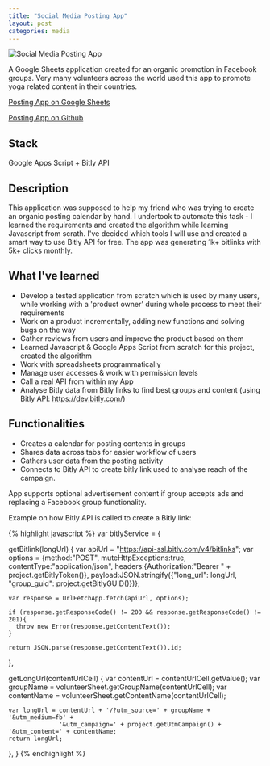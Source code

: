 ```yaml
---
title: "Social Media Posting App"
layout: post
categories: media
---
```


![Social Media Posting App](/assets/posting-app-thumbnail.JPG)

A Google Sheets application created for an organic promotion in Facebook groups. Very many volunteers across the world used this app to promote yoga related content in their countries.

[Posting App on Google Sheets][posting-app]

[Posting App on Github][github]


## Stack

Google Apps Script + Bitly API

## Description

This application was supposed to help my friend who was trying to create an organic posting calendar by hand. I undertook to automate this task - I learned the requirements and created the algorithm while learning Javascript from scrath. I've decided which tools I will use and created a smart way to use Bitly API for free. The app was generating 1k+ bitlinks with 5k+ clicks monthly.

## What I've learned

- Develop a tested application from scratch which is used by many users, while working with a 'product owner' during whole process to meet their requirements
- Work on a product incrementally, adding new functions and solving bugs on the way
- Gather reviews from users and improve the product based on them
- Learned Javascript & Google Apps Script from scratch for this project, created the algorithm
- Work with spreadsheets programmatically
- Manage user accesses & work with permission levels
- Call a real API from within my App
- Analyse Bitly data from Bitly links to find best groups and content (using Bitly API: https://dev.bitly.com/)


## Functionalities
- Creates a calendar for posting contents in groups
- Shares data across tabs for easier workflow of users
- Gathers user data from the posting activity
- Connects to Bitly API to create bitly link used to analyse reach of the campaign.

App supports optional advertisement content if group accepts ads and replacing a Facebook group functionality.

Example on how Bitly API is called to create a Bitly link:

{% highlight javascript %}
var bitlyService = {
  
  getBitlink(longUrl) { 
    var apiUrl = "https://api-ssl.bitly.com/v4/bitlinks";
    var options = {method:"POST", muteHttpExceptions:true, contentType:"application/json", headers:{Authorization:"Bearer " + project.getBitlyToken()},
                   payload:JSON.stringify({"long_url": longUrl, "group_guid": project.getBitlyGUID()})};
          
    var response = UrlFetchApp.fetch(apiUrl, options);
    
    if (response.getResponseCode() != 200 && response.getResponseCode() != 201){
      throw new Error(response.getContentText());
    }
    
    return JSON.parse(response.getContentText()).id;
  },
    
  getLongUrl(contentUrlCell) {
    var contentUrl = contentUrlCell.getValue();
    var groupName = volunteerSheet.getGroupName(contentUrlCell);
    var contentName = volunteerSheet.getContentName(contentUrlCell);
    
    var longUrl = contentUrl + '/?utm_source=' + groupName + '&utm_medium=fb' +
                  '&utm_campaign=' + project.getUtmCampaign() + '&utm_content=' + contentName;
    return longUrl;
  },
}
{% endhighlight %}

[posting-app]: https://docs.google.com/spreadsheets/d/1aEwVAFVsE5zDzhRyN-DG1fK8AJcUzxy-IGMHVpcl6wY/edit#gid=1071128398
[github]: https://github.com/viktorbobinski/Share-Nurture-Posting-App
